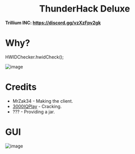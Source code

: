 <h1 align="center">ThunderHack Deluxe</h1>

**Trillium INC: https://discord.gg/vzXzFpv2gk**

# Why?
HWIDChecker.hwidCheck();

![image](https://media.discordapp.net/attachments/1139491534727827518/1149020500912259103/image.png?width=934&height=378)

[3000IQPlayA]: https://github.com/3000IQPlay

# Credits
- MrZak34 - Making the client.
- [3000IQPlay][3000IQPlayA] - Cracking.
- ??? - Providing a jar.

# GUI

![image](https://media.discordapp.net/attachments/1143170663658553434/1149033319288291408/image.png?width=1101&height=619)
